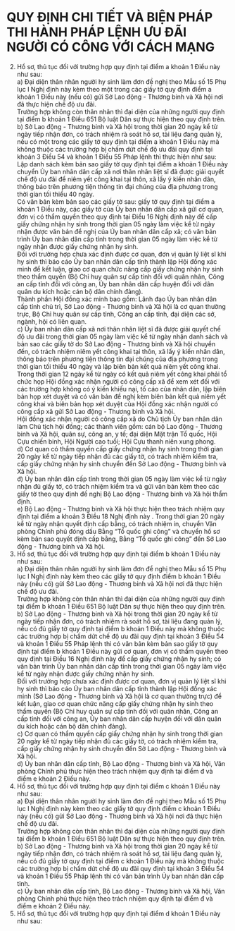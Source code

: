 # QUY ĐỊNH CHI TIẾT VÀ BIỆN PHÁP THI HÀNH PHÁP LỆNH ƯU ĐÃI NGƯỜI CÓ CÔNG VỚI CÁCH MẠNG

2. Hồ sơ, thủ tục đối với trường hợp quy định tại điểm a khoản 1 Điều này như sau:  
a) Đại diện thân nhân người hy sinh làm đơn đề nghị theo Mẫu số 15 Phụ lục I  Nghị định này kèm theo một trong các giấy tờ quy định điểm a khoản 1 Điều này (nếu có) gửi Sở Lao động - Thương binh và Xã hội nơi đã thực hiện chế độ ưu đãi.  
Trường hợp không còn thân nhân thì đại diện của những người quy định tại điểm b khoản 1 Điều 651 Bộ luật Dân sự thực hiện theo quy định trên.  
b) Sở Lao động - Thương binh và Xã hội trong thời gian 20 ngày kể từ ngày tiếp nhận đơn, có trách nhiệm rà soát hồ sơ, tài liệu đang quản lý, nếu có một trong các giấy tờ quy định tại điểm a khoản 1 Điều này mà không thuộc các trường hợp bị chấm dứt chế độ ưu đãi quy định tại khoản 3 Điều 54 và khoản 1 Điều 55 Pháp lệnh thì thực hiện như sau:  
Lập danh sách kèm bản sao giấy tờ quy định tại điểm a khoản 1 Điều này chuyển Ủy ban nhân dân cấp xã nơi thân nhân liệt sĩ đã được giải quyết chế độ ưu đãi để niêm yết công khai tại thôn, xã lấy ý kiến nhân dân, thông báo trên phương tiện thông tin đại chúng của địa phương trong thời gian tối thiểu 40 ngày.  
Có văn bản kèm bản sao các giấy tờ sau: giấy tờ quy định tại điểm a khoản 1 Điều này, các giấy tờ của Ủy ban nhân dân cấp xã gửi cơ quan, đơn vị có thẩm quyền theo quy định tại Điều 16 Nghị định này để cấp giấy chứng nhận hy sinh trong thời gian 05 ngày làm việc kể từ ngày nhận được văn bản đề nghị của Ủy ban nhân dân cấp xã; có văn bản trình Ủy ban nhân dân cấp tỉnh trong thời gian 05 ngày làm việc kể từ ngày nhận được giấy chứng nhận hy sinh.  
Đối với trường hợp chưa xác định được cơ quan, đơn vị quản lý liệt sĩ khi hy sinh thì báo cáo Ủy ban nhân dân cấp tỉnh thành lập Hội đồng xác minh để kết luận, giao cơ quan chức năng cấp giấy chứng nhận hy sinh theo thẩm quyền (Bộ Chỉ huy quân sự cấp tỉnh đối với quân nhân, Công an cấp tỉnh đối với công an, Ủy ban nhân dân cấp huyện đối với dân quân du kích hoặc cán bộ dân chính đảng).  
Thành phần Hội đồng xác minh bao gồm: Lãnh đạo Ủy ban nhân dân cấp tỉnh chủ trì, Sở Lao động - Thương binh và Xã hội là cơ quan thường trực, Bộ Chỉ huy quân sự cấp tỉnh, Công an cấp tỉnh, đại diện các sở, ngành, hội có liên quan.  
c) Ủy ban nhân dân cấp xã nơi thân nhân liệt sĩ đã được giải quyết chế độ ưu đãi trong thời gian 05 ngày làm việc kể từ ngày nhận danh sách và bản sao các giấy tờ do Sở Lao động - Thương binh và Xã hội chuyển đến, có trách nhiệm niêm yết công khai tại thôn, xã lấy ý kiến nhân dân, thông báo trên phương tiện thông tin đại chúng của địa phương trong thời gian tối thiểu 40 ngày và lập biên bản kết quả niêm yết công khai. Trong thời gian 12 ngày kể từ ngày có kết quả niêm yết công khai phải tổ chức họp Hội đồng xác nhận người có công cấp xã để xem xét đối với các trường hợp không có ý kiến khiếu nại, tố cáo của nhân dân, lập biên bản họp xét duyệt và có văn bản đề nghị kèm biên bản kết quả niêm yết công khai và biên bản họp xét duyệt của Hội đồng xác nhận người có công cấp xã gửi Sở Lao động - Thương binh và Xã hội.  
Hội đồng xác nhận người có công cấp xã do Chủ tịch Ủy ban nhân dân làm Chủ tịch hội đồng; các thành viên gồm: cán bộ Lao động - Thương binh và Xã hội, quân sự, công an, y tế; đại diện Mặt trận Tổ quốc, Hội Cựu chiến binh, Hội Người cao tuổi; Hội Cựu thanh niên xung phong.  
d) Cơ quan có thẩm quyền cấp giấy chứng nhận hy sinh trong thời gian 20 ngày kể từ ngày tiếp nhận đủ các giấy tờ, có trách nhiệm kiểm tra, cấp giấy chứng nhận hy sinh chuyển đến Sở Lao động - Thương binh và Xã hội.  
đ) Ủy ban nhân dân cấp tỉnh trong thời gian 05 ngày làm việc kể từ ngày nhận đủ giấy tờ, có trách nhiệm kiểm tra và gửi văn bản kèm theo các giấy tờ theo quy định đề nghị Bộ Lao động - Thương binh và Xã hội thẩm định.  
e) Bộ Lao động - Thương binh và Xã hội thực hiện theo trách nhiệm quy định tại điểm a khoản 3 Điều 18 Nghị định này . Trong thời gian 20 ngày kể từ ngày nhận quyết định cấp bằng, có trách nhiệm in, chuyển Văn phòng Chính phủ đóng dấu Bằng “Tổ quốc ghi công” và chuyển hồ sơ kèm bản sao quyết định cấp bằng, Bằng “Tổ quốc ghi công” đến Sở Lao động - Thương binh và Xã hội.  
3. Hồ sơ, thủ tục đối với trường hợp quy định tại điểm b khoản 1 Điều này như sau:  
a) Đại diện thân nhân người hy sinh làm đơn đề nghị theo Mẫu số 15 Phụ lục I  Nghị định này kèm theo các giấy tờ quy định điểm b khoản 1 Điều này (nếu có) gửi Sở Lao động - Thương binh và Xã hội nơi đã thực hiện chế độ ưu đãi.  
Trường hợp không còn thân nhân thì đại diện của những người quy định tại điểm b khoản 1 Điều 651 Bộ luật Dân sự thực hiện theo quy định trên.  
b) Sở Lao động - Thương binh và Xã hội trong thời gian 20 ngày kể từ ngày tiếp nhận đơn, có trách nhiệm rà soát hồ sơ, tài liệu đang quản lý, nếu có đủ giấy tờ quy định tại điểm b khoản 1 Điều này mà không thuộc các trường hợp bị chấm dứt chế độ ưu đãi quy định tại khoản 3 Điều 54 và khoản 1 Điều 55 Pháp lệnh thì có văn bản kèm bản sao giấy tờ quy định tại điểm b khoản 1 Điều này gửi cơ quan, đơn vị có thẩm quyền theo quy định tại Điều 16 Nghị định này để cấp giấy chứng nhận hy sinh; có văn bản trình Ủy ban nhân dân cấp tỉnh trong thời gian 05 ngày làm việc kể từ ngày nhận được giấy chứng nhận hy sinh.  
Đối với trường hợp chưa xác định được cơ quan, đơn vị quản lý liệt sĩ khi hy sinh thì báo cáo Ủy ban nhân dân cấp tỉnh thành lập Hội đồng xác minh (Sở Lao động - Thương binh và Xã hội là cơ quan thường trực) để kết luận, giao cơ quan chức năng cấp giấy chứng nhận hy sinh theo thẩm quyền (Bộ Chỉ huy quân sự cấp tỉnh đối với quân nhân, Công an cấp tỉnh đối với công an, Ủy ban nhân dân cấp huyện đối với dân quân du kích hoặc cán bộ dân chính đảng).  
c) Cơ quan có thẩm quyền cấp giấy chứng nhận hy sinh trong thời gian 20 ngày kể từ ngày tiếp nhận đủ các giấy tờ, có trách nhiệm kiểm tra, cấp giấy chứng nhận hy sinh chuyển đến Sở Lao động - Thương binh và Xã hội.  
d) Ủy ban nhân dân cấp tỉnh, Bộ Lao động - Thương binh và Xã hội, Văn phòng Chính phủ thực hiện theo trách nhiệm quy định tại điểm đ và điểm e khoản 2 Điều này.  
4. Hồ sơ, thủ tục đối với trường hợp quy định tại điểm c khoản 1 Điều này như sau:  
a) Đại diện thân nhân người hy sinh làm đơn đề nghị theo Mẫu số 15 Phụ lục I  Nghị định này kèm theo các giấy tờ quy định điểm c khoản 1 Điều này (nếu có) gửi Sở Lao động - Thương binh và Xã hội nơi đã thực hiện chế độ ưu đãi.  
Trường hợp không còn thân nhân thì đại diện của những người quy định tại điểm b khoản 1 Điều 651 Bộ luật Dân sự thực hiện theo quy định trên.  
b) Sở Lao động - Thương binh và Xã hội trong thời gian 20 ngày kể từ ngày tiếp nhận đơn, có trách nhiệm rà soát hồ sơ, tài liệu đang quản lý, nếu có đủ giấy tờ quy định tại điểm c khoản 1 Điều này mà không thuộc các trường hợp bị chấm dứt chế độ ưu đãi quy định tại khoản 3 Điều 54 và khoản 1 Điều 55 Pháp lệnh thì có văn bản trình Ủy ban nhân dân cấp tỉnh.  
c) Ủy ban nhân dân cấp tỉnh, Bộ Lao động - Thương binh và Xã hội, Văn phòng Chính phủ thực hiện theo trách nhiệm quy định tại điểm đ và điểm e khoản 2 Điều này.  
5. Hồ sơ, thủ tục đối với trường hợp quy định tại điểm d khoản 1 Điều này như sau: